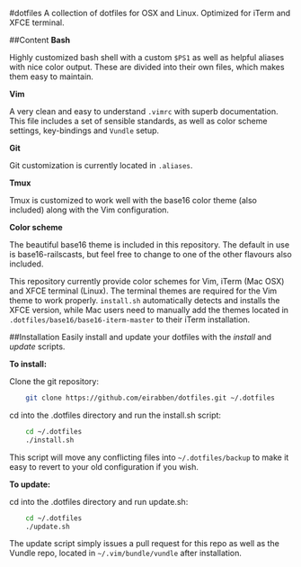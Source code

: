 #dotfiles
A collection of dotfiles for OSX and Linux. Optimized for iTerm and XFCE terminal.

##Content
**Bash**

Highly customized bash shell with a custom `$PS1` as well as helpful aliases with
nice color output. These are divided into their own files, which makes them easy
to maintain.

**Vim**

A very clean and easy to understand `.vimrc` with superb documentation.
This file includes a set of sensible standards, as well as color scheme settings,
key-bindings and `Vundle` setup.

**Git**

Git customization is currently located in `.aliases`.

**Tmux**

Tmux is customized to work well with the base16 color theme (also included) along
with the Vim configuration.

**Color scheme**

The beautiful base16 theme is included in this repository. The default in use is
base16-railscasts, but feel free to change to one of the other flavours also
included.

This repository currently provide color schemes for Vim, iTerm (Mac OSX) and 
XFCE terminal (Linux). The terminal themes are required for the Vim theme to
work properly. `install.sh` automatically detects and installs the XFCE version,
while Mac users need to manually add the themes located in `.dotfiles/base16/base16-iterm-master`
to their iTerm installation.

##Installation
Easily install and update your dotfiles with the *install* and *update* scripts.

**To install:**

Clone the git repository:
```bash
    git clone https://github.com/eirabben/dotfiles.git ~/.dotfiles
```

cd into the .dotfiles directory and run the install.sh script:
```bash
    cd ~/.dotfiles
    ./install.sh
```

This script will move any conflicting files into `~/.dotfiles/backup` to make it
easy to revert to your old configuration if you wish.

**To update:**

cd into the .dotfiles directory and run update.sh:
```bash
    cd ~/.dotfiles
    ./update.sh
```

The update script simply issues a pull request for this repo as well as the Vundle
repo, located in `~/.vim/bundle/vundle` after installation.


